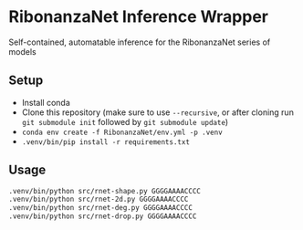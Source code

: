 # RibonanzaNet Inference Wrapper
Self-contained, automatable inference for the RibonanzaNet series of models

## Setup
* Install conda
* Clone this repository (make sure to use `--recursive`, or after cloning run `git submodule init` followed by `git submodule update`)
* `conda env create -f RibonanzaNet/env.yml -p .venv`
* `.venv/bin/pip install -r requirements.txt`

## Usage
```sh
.venv/bin/python src/rnet-shape.py GGGGAAAACCCC
.venv/bin/python src/rnet-2d.py GGGGAAAACCCC
.venv/bin/python src/rnet-deg.py GGGGAAAACCCC
.venv/bin/python src/rnet-drop.py GGGGAAAACCCC
```
